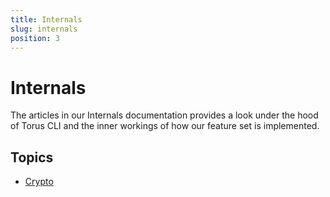 ```yaml
---
title: Internals
slug: internals
position: 3
---
```

# Internals

The articles in our Internals documentation provides a look under the hood of Torus CLI and the inner workings of how our feature set is implemented.

## Topics

- [Crypto](./crypto.md)
